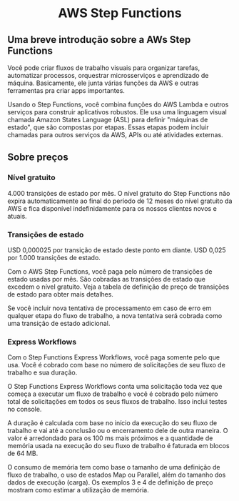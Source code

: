 <h1 align="center"> AWS Step Functions </h1>

<h2> Uma breve introdução sobre a AWs Step Functions </h2>

<p> Você pode criar fluxos de trabalho visuais para organizar tarefas, automatizar processos, orquestrar microsserviços e aprendizado de máquina. Basicamente, ele junta várias funções da AWS e outras ferramentas pra criar apps importantes. </p>
<p> Usando o Step Functions, você combina funções do AWS Lambda e outros serviços para construir aplicativos robustos. Ele usa uma linguagem visual chamada Amazon States Language (ASL) para definir "máquinas de estado", que são compostas por etapas. Essas etapas podem incluir chamadas para outros serviços da AWS, APIs ou até atividades externas. </p>

<h2> Sobre preços </h2>

<h3> Nível gratuito </h3>
<p1> 4.000 transições de estado por mês. O nível gratuito do Step Functions não expira automaticamente ao final do período de 12 meses do nível gratuito da AWS e fica disponível indefinidamente para os nossos clientes novos e atuais. </p>

<h3> Transições de estado </h3>
<p>USD 0,000025 por transição de estado deste ponto em diante.
USD 0,025 por 1.000 transições de estado.

Com o AWS Step Functions, você paga pelo número de transições de estado usadas por mês. São cobradas as transições de estado que excedem o nível gratuito. Veja a tabela de definição de preço de transições de estado para obter mais detalhes. 

Se você incluir nova tentativa de processamento em caso de erro em qualquer etapa do fluxo de trabalho, a nova tentativa será cobrada como uma transição de estado adicional.
</p>

<h3>Express Workflows</h3>
<p>
Com o Step Functions Express Workflows, você paga somente pelo que usa. Você é cobrado com base no número de solicitações de seu fluxo de trabalho e sua duração.

O Step Functions Express Workflows conta uma solicitação toda vez que começa a executar um fluxo de trabalho e você é cobrado pelo número total de solicitações em todos os seus fluxos de trabalho. Isso inclui testes no console.

A duração é calculada com base no início da execução do seu fluxo de trabalho e vai até a conclusão ou o encerramento dele de outra maneira. O valor é arredondado para os 100 ms mais próximos e a quantidade de memória usada na execução do seu fluxo de trabalho é faturada em blocos de 64 MB.

O consumo de memória tem como base o tamanho de uma definição de fluxo de trabalho, o uso de estados Map ou Parallel, além do tamanho dos dados de execução (carga). Os exemplos 3 e 4 de definição de preço mostram como estimar a utilização de memória. </p>
